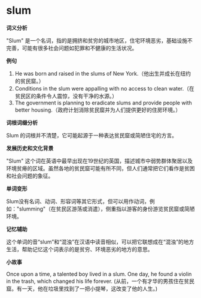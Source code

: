 # slum

**词义分析**

  

"Slum" 是一个名词，指的是拥挤和贫穷的城市地区，住宅环境恶劣，基础设施不完善，可能有很多社会问题如犯罪和不健康的生活状况。

  

**例句**

  

1.  He was born and raised in the slums of New York.（他出生并成长在纽约的贫民窟。）
2.  Conditions in the slum were appalling with no access to clean water.（在贫民区的条件令人震惊，没有干净的水源。）
3.  The government is planning to eradicate slums and provide people with better housing.（政府计划消除贫民窟并为人们提供更好的住房环境。）

  

**词根词缀分析**

  

Slum 的词根并不清楚，它可能起源于一种表达贫民窟或简陋住宅的方言。

  

**发展历史和文化背景**

  

"Slum" 这个词在英语中最早出现在19世纪的英国，描述城市中弱势群体聚居以及环境贫瘠的区域。虽然各地的贫民窟可能有所不同，但人们通常把它们看作是贫困和社会问题的象征。

  

**单词变形**

  

Slum没有名词、动词、形容词等其它形式，但可以用作动词，例如："slumming"（在贫民区游荡或消遣），侧重指以游客的身份游览贫民窟或简陋环境。

  

**记忆辅助**

  

这个单词的音“slum”和“混浊”在汉语中读音相似，可以把它联想成在“混浊”的地方生活，帮助记忆这个词表示的是贫穷、环境恶劣的地方的意思。

  

**小故事**

  

Once upon a time, a talented boy lived in a slum. One day, he found a violin in the trash, which changed his life forever. (从前，一个有才华的男孩住在贫民窟。有一天，他在垃圾里找到了一把小提琴，这改变了他的人生。)
